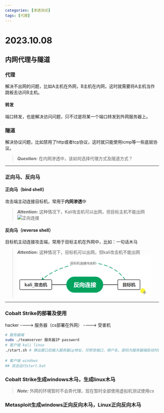 ```yaml
---
categories: [渗透测试]
tags: [代理]
---
```


# 2023.10.08

## 内网代理与隧道

### 代理
解决不出网的问题，比如A主机在外网，B主机在内网，这时就需要将A主机当作跳板去访问B主机。

#### 转发
端口转发，也是解决访问问题，只不过是将某一个端口转发到外网服务器上。

### 隧道
解决协议问题，比如禁用了http或者tcp协议，这时就只能使用icmp等一些底层协议。

> **_Question:_**  在内网渗透中，该如何选择代理方式及隧道方式？

***
### 正向马、反向马
#### 正向马（bind shell）
攻击端主动连接目标机，常用于**内网渗透**中
> **_Attention:_**  这种情况下，Kali攻击机可以出网，但目标主机不能出网
![正向连接](2023-10-09-11-24-23.png)


#### 反向马（reverse shell）
目标机主动连接攻击端，常用于目标主机在外网中，比如：一句话木马
> **_Attention:_**  这种情况下，目标机可以出网，但kali攻击机不能出网
![反向连接](2023-10-09-11-26-01.png)

*** 
### Cobalt Strike的部署及使用
hacker ----> 服务器（cs部署在外网） ----> 受害机

```bash
# 服务器端
sudo ./teamserver 服务器IP password 
# 客户端 kali linux
./start.sh # 弹出窗口后输入服务器ip地址，可修改端口，用户名，密码为服务器端启动时的password

# 客户端 windows
## 双击运行start.bat
```

### Cobalt Strike生成windows木马，生成linux木马
> **_Note:_**  外网的环境暂时不会弄代理，现在暂时全部使用虚拟机测试使用cs


### Metasploit生成windows正向反向木马，Linux正向反向木马